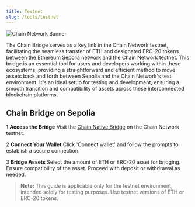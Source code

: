 ```yaml
---
title: Testnet
slug: /tools/testnet
---
```


![Chain Network Banner](../../static/img/Banner.jpg)

The Chain Bridge serves as a key link in the Chain Network testnet, facilitating the seamless transfer of ETH and designated ERC-20 tokens between the Ethereum Sepolia network and the Chain Network testnet. This bridge is an essential tool for users and developers working within these ecosystems, providing a straightforward and efficient method to move assets back and forth between Sepolia and the Chain Network's test environment. It's an ideal setup for testing and development, ensuring a smooth transition and compatibility of assets across these interconnected blockchain platforms.

## Chain Bridge on Sepolia

1 **Access the Bridge**
Visit the [Chain Native Bridge](https://sepolia-bridge.zentachain.io/) on the Chain Network testnet.

2 **Connect Your Wallet**
Click 'Connect wallet' and follow the prompts to establish a secure connection.

3 **Bridge Assets**
Select the amount of ETH or ERC-20 asset for bridging. Ensure compatibility of the asset.
Proceed with deposit or withdrawal as needed.

> **Note:** This guide is applicable only for the testnet environment, intended solely for testing purposes. Use testnet versions of ETH or ERC-20 tokens.
